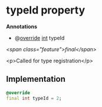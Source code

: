 


# typeId property







**Annotations**

- @[override](https:api.flutter.dev/flutter/dart-core/override-constant.html)
[int](https:api.flutter.dev/flutter/dart-core/int-class.html) typeId
  
_\<span class="feature"\>final\</span\>_



\<p\>Called for type registration\</p\>



## Implementation

```dart
@override
final int typeId = 2;
```







